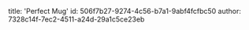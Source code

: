 title: 'Perfect Mug'
id: 506f7b27-9274-4c56-b7a1-9abf4fcfbc50
author: 7328c14f-7ec2-4511-a24d-29a1c5ce23eb
